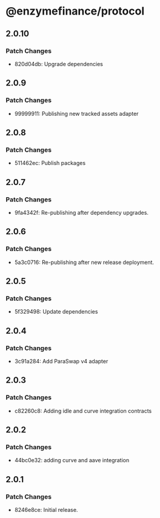# @enzymefinance/protocol

## 2.0.10

### Patch Changes

- 820d04db: Upgrade dependencies

## 2.0.9

### Patch Changes

- 99999911: Publishing new tracked assets adapter

## 2.0.8

### Patch Changes

- 511462ec: Publish packages

## 2.0.7

### Patch Changes

- 9fa4342f: Re-publishing after dependency upgrades.

## 2.0.6

### Patch Changes

- 5a3c0716: Re-publishing after new release deployment.

## 2.0.5

### Patch Changes

- 5f329498: Update dependencies

## 2.0.4

### Patch Changes

- 3c91a284: Add ParaSwap v4 adapter

## 2.0.3

### Patch Changes

- c82260c8: Adding idle and curve integration contracts

## 2.0.2

### Patch Changes

- 44bc0e32: adding curve and aave integration

## 2.0.1

### Patch Changes

- 8246e8ce: Initial release.
